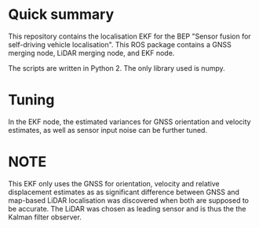 # Quick summary
This repository contains the localisation EKF for the BEP "Sensor fusion for self-driving vehicle localisation". This ROS package contains a GNSS merging node, LiDAR merging node, and EKF node.

The scripts are written in Python 2. The only library used is numpy.

# Tuning
In the EKF node, the estimated variances for GNSS orientation and velocity estimates, as well as sensor input noise can be further tuned.

# NOTE
This EKF only uses the GNSS for orientation, velocity and relative displacement estimates as as significant difference between GNSS and map-based LiDAR localisation was discovered when both are supposed to be accurate. The LiDAR was chosen as leading sensor and is thus the the Kalman filter observer.
